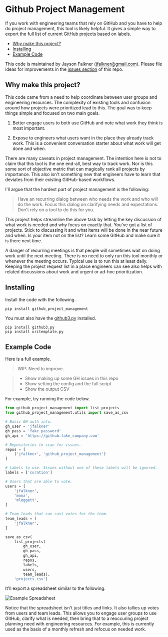 Github Project Management
===

If you work with engineering teams that rely on GitHub and you have to help
do project management, this tool is likely helpful. It gives a simple way to
export the full list of current GitHub projects based on labels.

- [Why make this project?](#why-make-this-project)
- [Installing](#installing)
- [Example Code](#example-code)

This code is maintained by Jayson Falkner (jfalkner@gmail.com). Please file
ideas for improvements in the [issues section](https://github.com/jfalkner/github_project_management/issues) of this repo.

Why make this project?
---

This code came from a need to help coordinate between user groups and
engineering resources. The complexity of existing tools and confusion around 
how projects were prioritized lead to this. The goal was to keep things simple
and focused on two main goals.

1. Better engage users to both use GitHub and note what work they think is 
   most important.

2. Expose to engineers what users want in the place they already track work.
   This is a convenient conversation starter about what work will get done and
   when.

There are many caveats in project management. The intention here is not to
claim that this tool is the one end-all, best way to track work. Nor is this
some sort of objective metric that can magically rank all projects by
importance. This also isn't something new that engineers have to learn that
deviates from their existing GitHub-based workflows.

I'll argue that the hardest part of project management is the following:

> Have an recurring dialog between who needs the work and who will do the work. 
> Focus this dialog on clarifying needs and expectations. Don't rely on a tool
> to do this for you.

This project helps streamline the above task by letting the key discussion of
what work is needed and why focus on exactly that. You've got a list of 
projects. Stick to discussing it and what items will be done in the near future
and when. Is your item not on the list? Learn some GitHub and make sure it is 
there next time.

A danger of recurring meetings is that people will sometimes wait on doing work
until the next meeting. There is no need to only run this tool monthly or 
whenever the meeting occurs. Typical use is to run this at least daily. 
Keeping the project request list in a place engineers can see also helps with
related discussions about work and urgent or ad-hoc prioritization.

Installing
---

Install the code with the following.

```
pip install github_project_management
```

You must also have the [github3.py](https://github3py.readthedocs.org/en/master/index.html) installed.

```
pip install github3.py
pip install uritemplate.py
```

Example Code
---

Here is a full example.

>WIP: Need to improve.

>- Show making up some GH issues in this repo
>- Show setting the config and the full script
>- Show the output CSV

For example, try running the code below.

```python
from github_project_management import list_projects
from github_project_management.utils import save_as_csv

# Basic GH auth info.
gh_user = 'jfalkner'
gh_pass = 'fake_password'
gh_api = 'https://github.fake_company.com'

# Repositories to scan for issues.
repos = [
    ('jfalkner', 'github_project_management')
]

# Labels to use. Issues without one of these labels will be ignored.
labels = ['curation']

# Users that are able to vote.
users = [
    'jfalkner',
    'mona',
    'mleggett',
]

# Team leads that can cast votes for the team.
team_leads = [
    'jfalkner',
]

save_as_csv(
    list_projects(
        gh_user,
        gh_pass,
        gh_api,
        repos,
        labels,
        users,
        team_leads),
    'projects.csv')
```

It'll export a spreadsheet similar to the following.

![Example Spreadsheet](images/example_spreadsheet.png)

Notice that the spreadsheet isn't just titles and links. It also tallies up
votes from users and team leads. This allows you to engage user groups to use 
GitHub, clarify what is needed, then bring that to a reoccuring project
planning need with engineering resources. For example, this is currently used
as the basis of a monthly refresh and refocus on needed work.
